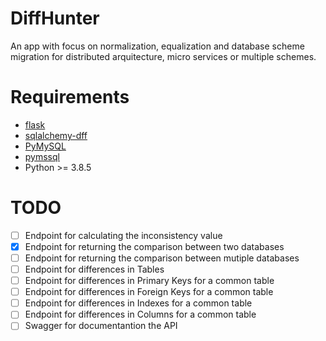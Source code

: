 # DiffHunter

An app with focus on normalization, equalization and database scheme migration for distributed arquitecture, micro services or multiple schemes.

# Requirements
- [flask](https://github.com/pallets/flask)
- [sqlalchemy-dff](https://github.com/gianchub/sqlalchemy-diff)
- [PyMySQL](https://pypi.org/project/PyMySQL/)
- [pymssql](https://pypi.org/project/pymssql/)
- Python >= 3.8.5


# TODO

- [ ] Endpoint for calculating the inconsistency value
- [x] Endpoint for returning the comparison between two databases
- [ ] Endpoint for returning the comparison between mutiple databases
- [ ] Endpoint for differences in Tables
- [ ] Endpoint for differences in Primary Keys for a common table
- [ ] Endpoint for differences in Foreign Keys for a common table
- [ ] Endpoint for differences in Indexes for a common table
- [ ] Endpoint for differences in Columns for a common table
- [ ] Swagger for documentantion the API

